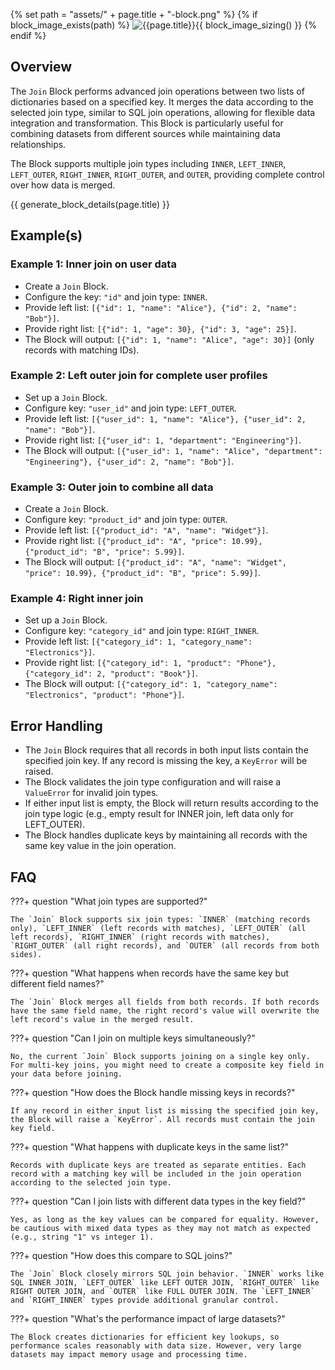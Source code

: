 {% set path = "assets/" + page.title + "-block.png" %}
{% if block_image_exists(path) %}
![{{page.title}}]({{path}}){{ block_image_sizing() }}
{% endif %}

## Overview
The `Join` Block performs advanced join operations between two lists of dictionaries based on a specified key. It merges the data according to the selected join type, similar to SQL join operations, allowing for flexible data integration and transformation. This Block is particularly useful for combining datasets from different sources while maintaining data relationships.

The Block supports multiple join types including `INNER`, `LEFT_INNER`, `LEFT_OUTER`, `RIGHT_INNER`, `RIGHT_OUTER`, and `OUTER`, providing complete control over how data is merged.

{{ generate_block_details(page.title) }}

## Example(s)

### Example 1: Inner join on user data
- Create a `Join` Block.
- Configure the key: `"id"` and join type: `INNER`.
- Provide left list: `[{"id": 1, "name": "Alice"}, {"id": 2, "name": "Bob"}]`.
- Provide right list: `[{"id": 1, "age": 30}, {"id": 3, "age": 25}]`.
- The Block will output: `[{"id": 1, "name": "Alice", "age": 30}]` (only records with matching IDs).

### Example 2: Left outer join for complete user profiles  
- Set up a `Join` Block.
- Configure key: `"user_id"` and join type: `LEFT_OUTER`.
- Provide left list: `[{"user_id": 1, "name": "Alice"}, {"user_id": 2, "name": "Bob"}]`.
- Provide right list: `[{"user_id": 1, "department": "Engineering"}]`.
- The Block will output: `[{"user_id": 1, "name": "Alice", "department": "Engineering"}, {"user_id": 2, "name": "Bob"}]`.

### Example 3: Outer join to combine all data
- Create a `Join` Block.
- Configure key: `"product_id"` and join type: `OUTER`.
- Provide left list: `[{"product_id": "A", "name": "Widget"}]`.
- Provide right list: `[{"product_id": "A", "price": 10.99}, {"product_id": "B", "price": 5.99}]`.
- The Block will output: `[{"product_id": "A", "name": "Widget", "price": 10.99}, {"product_id": "B", "price": 5.99}]`.

### Example 4: Right inner join 
- Set up a `Join` Block.
- Configure key: `"category_id"` and join type: `RIGHT_INNER`.
- Provide left list: `[{"category_id": 1, "category_name": "Electronics"}]`.
- Provide right list: `[{"category_id": 1, "product": "Phone"}, {"category_id": 2, "product": "Book"}]`.
- The Block will output: `[{"category_id": 1, "category_name": "Electronics", "product": "Phone"}]`.

## Error Handling
- The `Join` Block requires that all records in both input lists contain the specified join key. If any record is missing the key, a `KeyError` will be raised.
- The Block validates the join type configuration and will raise a `ValueError` for invalid join types.
- If either input list is empty, the Block will return results according to the join type logic (e.g., empty result for INNER join, left data only for LEFT_OUTER).
- The Block handles duplicate keys by maintaining all records with the same key value in the join operation.

## FAQ

???+ question "What join types are supported?"

    The `Join` Block supports six join types: `INNER` (matching records only), `LEFT_INNER` (left records with matches), `LEFT_OUTER` (all left records), `RIGHT_INNER` (right records with matches), `RIGHT_OUTER` (all right records), and `OUTER` (all records from both sides).

???+ question "What happens when records have the same key but different field names?"

    The `Join` Block merges all fields from both records. If both records have the same field name, the right record's value will overwrite the left record's value in the merged result.

???+ question "Can I join on multiple keys simultaneously?"

    No, the current `Join` Block supports joining on a single key only. For multi-key joins, you might need to create a composite key field in your data before joining.

???+ question "How does the Block handle missing keys in records?"

    If any record in either input list is missing the specified join key, the Block will raise a `KeyError`. All records must contain the join key field.

???+ question "What happens with duplicate keys in the same list?"

    Records with duplicate keys are treated as separate entities. Each record with a matching key will be included in the join operation according to the selected join type.

???+ question "Can I join lists with different data types in the key field?"

    Yes, as long as the key values can be compared for equality. However, be cautious with mixed data types as they may not match as expected (e.g., string "1" vs integer 1).

???+ question "How does this compare to SQL joins?"

    The `Join` Block closely mirrors SQL join behavior. `INNER` works like SQL INNER JOIN, `LEFT_OUTER` like LEFT OUTER JOIN, `RIGHT_OUTER` like RIGHT OUTER JOIN, and `OUTER` like FULL OUTER JOIN. The `LEFT_INNER` and `RIGHT_INNER` types provide additional granular control.

???+ question "What's the performance impact of large datasets?"

    The Block creates dictionaries for efficient key lookups, so performance scales reasonably with data size. However, very large datasets may impact memory usage and processing time.

